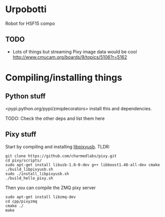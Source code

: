 # Urpobotti

Robot for HSF15 compo

## TODO

  - Lots of things but streaming Pixy image data would be cool http://www.cmucam.org/boards/9/topics/5106?r=5162


# Compiling/installing things

## Python stuff

<pypi.python.org/pypi/zmqdecorators> install this and dependencies.

TODO: Check the other deps and list them here

## Pixy stuff

Start by compiling and installing [libpixyusb](http://cmucam.org/projects/cmucam5/wiki/Building_the_libpixyusb_example_on_Linux). TLDR:

    git clone https://github.com/charmedlabs/pixy.git
    cd pixy/scripts/
    sudo apt-get install libusb-1.0-0-dev g++ libboost1.48-all-dev cmake 
    ./build_libpixyusb.sh
    sudo ./install_libpixyusb.sh
    ./build_hello_pixy.sh

Then you can compile the ZMQ pixy server

    sudo apt-get install libzmq-dev
    cd cpp/pixyzmq
    cmake ./
    make

